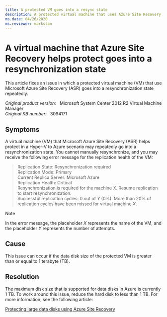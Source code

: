 ```yaml
---
title: A protected VM goes into a resync state
description: A protected virtual machine that uses Azure Site Recovery goes into a resynchronization state repeatedly.
ms.date: 04/26/2020
ms.reviewer: markstan
---
```

# A virtual machine that Azure Site Recovery helps protect goes into a resynchronization state

This article fixes an issue in which a protected virtual machine (VM) that use Microsoft Azure Site Recovery (ASR) goes into a resynchronization state repeatedly.

_Original product version:_ &nbsp; Microsoft System Center 2012 R2 Virtual Machine Manager  
_Original KB number:_ &nbsp; 3094171

## Symptoms

A virtual machine (VM) that Microsoft Azure Site Recovery (ASR) helps protect in a Hyper-V to Azure scenario may repeatedly go into a resynchronization state. You cannot manually resynchronize, and you may receive the following error message for the replication health of the VM:

> Replication State: Resynchronization required  
> Replication Mode: Primary  
> Current Replica Server: Microsoft Azure  
> Replication Health: Critical  
> Resynchronization is required for the machine *X*. Resume replication to start resynchronization.  
> Successful replication cycles: 0 out of *Y* (0%). More than 20% of replication cycles have been missed for virtual machine *X*.

> [!NOTE]
> In the error message, the placeholder *X* represents the name of the VM, and the placeholder *Y* represents the number of attempts.

## Cause

This issue can occur if the data disk size of the protected VM is greater than or equal to 1 terabyte (TB).

## Resolution

The maximum disk size that is supported for data disks in Azure is currently 1 TB. To work around this issue, reduce the hard disk to less than 1 TB. For more information, see the following article:

[Protecting large data disks using Azure Site Recovery](https://azure.microsoft.com/blog/protecting-large-data-disks-using-azure-site-recovery/)
